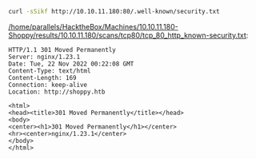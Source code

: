 ```bash
curl -sSikf http://10.10.11.180:80/.well-known/security.txt
```

[/home/parallels/HacktheBox/Machines/10.10.11.180-Shoppy/results/10.10.11.180/scans/tcp80/tcp_80_http_known-security.txt](file:///home/parallels/HacktheBox/Machines/10.10.11.180-Shoppy/results/10.10.11.180/scans/tcp80/tcp_80_http_known-security.txt):

```
HTTP/1.1 301 Moved Permanently
Server: nginx/1.23.1
Date: Tue, 22 Nov 2022 00:22:08 GMT
Content-Type: text/html
Content-Length: 169
Connection: keep-alive
Location: http://shoppy.htb

<html>
<head><title>301 Moved Permanently</title></head>
<body>
<center><h1>301 Moved Permanently</h1></center>
<hr><center>nginx/1.23.1</center>
</body>
</html>

```
